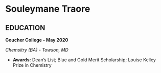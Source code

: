 # Souleymane Traore
## EDUCATION

**Goucher College - May 2020**

*Chemsitry (BA) - Towson, MD*

- **Awards:** Dean’s List; Blue and Gold Merit Scholarship; Louise Kelley Prize in Chemistry
